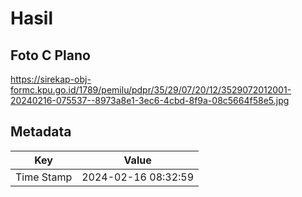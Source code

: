 # Hasil

## Foto C Plano

https://sirekap-obj-formc.kpu.go.id/1789/pemilu/pdpr/35/29/07/20/12/3529072012001-20240216-075537--8973a8e1-3ec6-4cbd-8f9a-08c5664f58e5.jpg


## Metadata

| Key        | Value               |
| ---------- | ------------------- |
| Time Stamp | 2024-02-16 08:32:59 |




